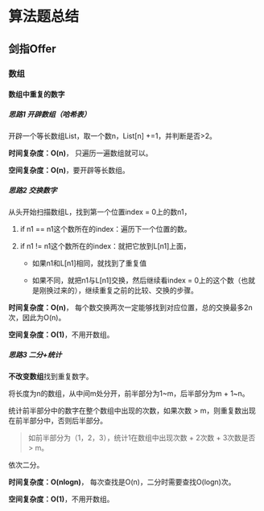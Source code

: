 # 算法题总结

## 剑指Offer

### 数组

#### 数组中重复的数字

##### 思路1 开辟数组（哈希表）

开辟一个等长数组List，取一个数n，List[n] +=1，并判断是否>2。

**时间复杂度：O(n)**， 只遍历一遍数组就可以。

**空间复杂度：O(n)**，要开辟等长数组。



##### 思路2 交换数字

从头开始扫描数组L，找到第一个位置index = 0上的数n1，

1. if n1 == n1这个数所在的index：遍历下一个位置的数。

2. if n1 != n1这个数所在的index：就把它放到L[n1]上面，

   + 如果n1和L[n1]相同，就找到了重复值

   + 如果不同，就把n1与L[n1]交换，然后继续看index = 0上的这个数（也就是刚换过来的），继续重复之前的比较、交换的步骤。

**时间复杂度：O(n)**， 每个数交换两次一定能够找到对应位置，总的交换最多2n次，因此为O(n)。

**空间复杂度：O(1)**，不用开数组。



##### 思路3 二分+统计

**不改变数组**找到重复数字。

将长度为n的数组，从中间m处分开，前半部分为1~m，后半部分为m + 1~n。

统计前半部分中的数字在整个数组中出现的次数，如果次数 > m，则重复数出现在前半部分中，否则后半部分。

> 如前半部分为（1，2，3），统计1在数组中出现次数 + 2次数 + 3次数是否 > m。

依次二分。

**时间复杂度：O(nlogn)**， 每次查找是O(n)，二分时需要查找O(logn)次。

**空间复杂度：O(1)**，不用开数组。

